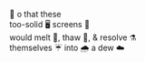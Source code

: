 🙏 o that these <br>
too-solid 🖥️ screens 📱 <br>
would melt 🧊, thaw 🌊, & resolve ⚗️<br>
themselves ☔ into 🌧️ a dew ☁️


<!--
**disconcision/disconcision** is a ✨ _special_ ✨ repository because its `README.md` (this file) appears on your GitHub profile.

Here are some ideas to get you started:

- 🔭 I’m currently working on ...
- 🌱 I’m currently learning ...
- 👯 I’m looking to collaborate on ...
- 🤔 I’m looking for help with ...
- 💬 Ask me about ...
- 📫 How to reach me: ...
- 😄 Pronouns: ...
- ⚡ Fun fact: ...
-->
